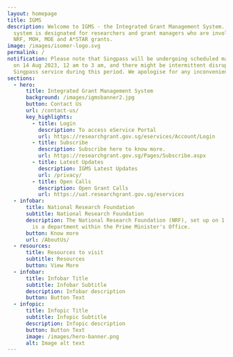 ```yaml
---
layout: homepage
title: IGMS
description: Welcome to IGMS - the Integrated Grant Management System. The
  system is designated for researchers and grant managers who are involved in
  NRF, MOH, MOE and A*STAR grants.
image: /images/isomer-logo.svg
permalink: /
notification: Please note that Singpass will be undergoing scheduled maintenance
  on 14 Aug 2023, 12 am to 3 am, and there might be intermittent disruptions to
  Singpass service during this period. We apologise for any inconvenience.
sections:
  - hero:
      title: Integrated Grant Management System
      background: /images/igmsbanner2.jpg
      button: Contact Us
      url: /contact-us/
      key_highlights:
        - title: Login
          description: To access eService Portal
          url: https://researchgrant.gov.sg/eservices/Account/Login
        - title: Subscribe
          description: Subscribe here to know more.
          url: https://researchgrant.gov.sg/Pages/Subscribe.aspx
        - title: Latest Updates
          description: IGMS Latest Updates
          url: /privacy/
        - title: Open Calls
          description: Open Grant Calls
          url: https://uat.researchgrant.gov.sg/eservices
  - infobar:
      title: National Research Foundation
      subtitle: National Research Foundation
      description: The National Research Foundation (NRF), set up on 1 January 2006,
        is a department within the Prime Minister's Office.
      button: Know more
      url: /AboutUs/
  - resources:
      title: Resources to visit
      subtitle: Resources
      button: View More
  - infobar:
      title: Infobar Title
      subtitle: Infobar Subtitle
      description: Infobar description
      button: Button Text
  - infopic:
      title: Infopic Title
      subtitle: Infopic Subtitle
      description: Infopic description
      button: Button Text
      image: /images/hero-banner.png
      alt: Image alt text
---
```


